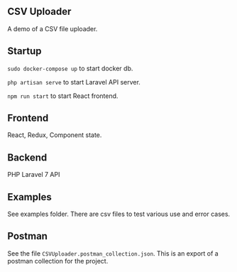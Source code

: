 ## CSV Uploader

A demo of a CSV file uploader.


## Startup

`sudo docker-compose up` to start docker db.

`php artisan serve` to start Laravel API server.

`npm run start` to start React frontend.


## Frontend

React, Redux, Component state.


## Backend

PHP Laravel 7 API


## Examples

See examples folder. There are csv files to test various use and error cases.


## Postman

See the file `CSVUploader.postman_collection.json`. This is an export of a postman collection
for the project.
